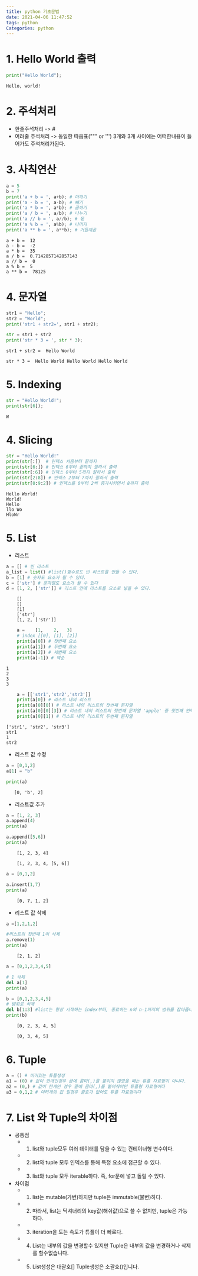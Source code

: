 ```yaml
---
title: python 기초문법
date: 2021-04-06 11:47:52
tags: python
Categories: python
---
```


# 1. Hello World  출력
```python
print("Hello World");
```
    Hello, world!

# 2. 주석처리   
* 한줄주석처리 -> # 
* 여러줄 주석처리 -> 동일한 따옴표(""" or ''') 3개와 3개 사이에는 어떠한내용이 들어가도 주석처리가된다.

# 3. 사칙연산
```python
a = 5
b = 7
print('a + b = ', a+b); # 더하기
print('a - b = ', a-b); # 빼기
print('a * b = ', a*b); # 곱하기
print('a / b = ', a/b); # 나누기
print('a // b = ', a//b); # 몫
print('a % b = ', a%b); # 나머지
print('a ** b = ', a**b); # 거듭제곱
```
    a + b =  12
    a - b =  -2
    a * b =  35
    a / b =  0.7142857142857143
    a // b =  0
    a % b =  5
    a ** b =  78125


# 4. 문자열
```python
str1 = "Hello";
str2 = "World";
print('str1 + str2=', str1 + str2);

str = str1 + str2
print('str * 3 = ', str * 3);
```
    str1 + str2 =  Hello World 

    str * 3 =  Hello World Hello World Hello World 


# 5. Indexing
```python
str = "Hello World!";
print(str[6]);
```
    W


# 4. Slicing
```python
str = "Hello World!"
print(str[:])  # 인덱스 처음부터 끝까지
print(str[6:]) # 인덱스 6부터 끝까지 잘라서 출력
print(str[:6]) # 인덱스 0부터 5까지 잘라서 출력
print(str[2:8]) # 인덱스 2부터 7까지 잘라서 출력
print(str[0:9:2]) # 인덱스를 0부터 2씩 증가시키면서 8까지 출력
```
    Hello World!
    World!
    Hello 
    llo Wo
    HloWr


# 5. List
* 리스트
```python
a = [] # 빈 리스트
a_list = list() #list()함수로도 빈 리스트를 만들 수 있다.
b = [1] # 숫자도 요소가 될 수 있다.
c = ['str'] # 문자열도 요소가 될 수 있다
d = [1, 2, ['str']] # 리스트 안에 리스트를 요소로 넣을 수 있다.
```

        []
        []
        [1]
        ['str']
        [1, 2, ['str']]


```python
    a =    [1,    2,   3]
    # index [[0], [1], [2]]
    print(a[0]) # 첫번째 요소
    print(a[1]) # 두번째 요소
    print(a[2]) # 세번째 요소
    print(a[-1]) # 역순
```
    1
    2
    3
    3

```python
    a = [['str1','str2','str3']]
    print(a[0]) # 리스트 내의 리스트
    print(a[0][0]) # 리스트 내의 리스트의 첫번째 문자열
    print(a[0][0][3]) # 리스트 내의 리스트의 첫번째 문자열 'apple' 중 첫번째 인덱스
    print(a[0][1]) # 리스트 내의 리스트의 두번째 문자열
 ```

    ['str1', 'str2', 'str3']
    str1  
    1
    str2

* 리스트 값 수정
```python
a = [0,1,2]
a[1] = "b"

print(a)
```
       [0, 'b', 2]

* 리스트값 추가
```python
a = [1, 2, 3]
a.append(4)
print(a)

a.append([5,6])
print(a)
```
        [1, 2, 3, 4]

        [1, 2, 3, 4, [5, 6]]
```python
a = [0,1,2]

a.insert(1,7)
print(a)
```
        [0, 7, 1, 2]

* 리스트 값 삭제
```python
a =[1,2,1,2]

#리스트의 첫번째 1이 삭제
a.remove(1)
print(a)
```
        [2, 1, 2]
```python
a = [0,1,2,3,4,5]

# 1 삭제
del a[1]
print(a)

b = [0,1,2,3,4,5]
# 범위로 삭제
del b[1:3] #list는 항상 시작하는 index부터, 종료하는 n의 n-1까지의 범위를 잡아줍니다.
print(b)
```
        [0, 2, 3, 4, 5]

        [0, 3, 4, 5]

# 6. Tuple
```python
a = () # 비어있는 튜플생성
a1 = (0) # 값이 한개인경우 끝에 콤마(,)를 붙이지 않았을 때는 튜플 자료형이 아니다.
a2 = (0,) # 값이 한개인 경우 끝에 콤마(,)를 붙여줘야만 튜플형 자료형이다
a3 = 0,1,2 # 여러개의 값 일경우 괄호가 없어도 튜플 자료형이다
```

# 7. List 와 Tuple의 차이점
* 공통점
    * 1. list와 tuple모두 여러 데이터를 담을 수 있는 컨테이너형 변수이다.
    * 2. list와 tuple 모두 인덱스를 통해 특정 요소에 접근할 수 있다.
    * 3. list와 tuple 모두 iterable하다. 즉, for문에 넣고 돌릴 수 있다.
* 차이점
    * 1. list는 mutable(가변)하지만 tuple은 immutable(불변)하다.
    * 2. 따라서, list는 딕셔너리의 key값(해쉬값)으로 쓸 수 없지만, tuple은 가능하다.
    * 3. iteration을 도는 속도가 튜플이 더 빠르다.
    * 4. List는 내부의 값을 변경할수 있지만 Tuple은 내부의 값을 변경하거나 삭제를 할수없습니다.
    * 5. List생성은 대괄호[] Tuple생성은 소괄호()입니다.
    